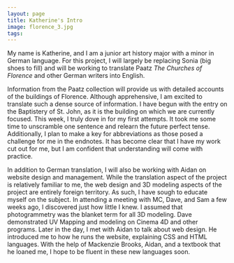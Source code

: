 ```yaml
---
layout: page
title: Katherine's Intro
image: florence_3.jpg
tags:
---
```

My name is Katherine, and I am a junior art history major with a minor in German language. For this project, I will largely be replacing Sonia (big shoes to fill) and will be working to translate Paatz _The Churches of Florence_ and other German writers into English.
<!-- read more -->
 Information from the Paatz collection will provide us with detailed accounts of the buildings of Florence. Although apprehensive, I am excited to translate such a dense source of information. I have begun with the entry on the Baptistery of St. John, as it is the building on which we are currently focused. This week, I truly dove in for my first attempts. It took me some time to unscramble one sentence and relearn the future perfect tense. Additionally, I plan to make a key for abbreviations as those posed a challenge for me in the endnotes. It has become clear that I have my work cut out for me, but I am confident that understanding will come with practice.

In addition to German translation, I will also be working with Aidan on website design and management. While the translation aspect of the project is relatively familiar to me, the web design and 3D modeling aspects of the project are entirely foreign territory. As such, I have sough to educate myself on the subject. In attending a meeting with MC, Dave, and Sam a few weeks ago, I discovered just how little I knew. I assumed that photogrammetry was the blanket term for all 3D modeling. Dave demonstrated UV Mapping and modeling on Cinema 4D and other programs. Later in the day, I met with Aidan to talk about web design. He introduced me to how he runs the website, explaining CSS and HTML languages. With the help of Mackenzie Brooks, Aidan, and a textbook that he loaned me, I hope to be fluent in these new languages soon.
